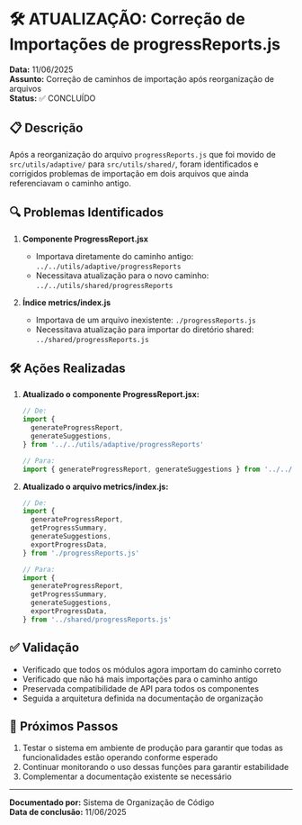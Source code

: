 # 🛠️ ATUALIZAÇÃO: Correção de Importações de progressReports.js

**Data:** 11/06/2025  
**Assunto:** Correção de caminhos de importação após reorganização de arquivos  
**Status:** ✅ CONCLUÍDO

## 📋 Descrição

Após a reorganização do arquivo `progressReports.js` que foi movido de `src/utils/adaptive/` para `src/utils/shared/`, foram identificados e corrigidos problemas de importação em dois arquivos que ainda referenciavam o caminho antigo.

## 🔍 Problemas Identificados

1. **Componente ProgressReport.jsx**

   - Importava diretamente do caminho antigo: `../../utils/adaptive/progressReports`
   - Necessitava atualização para o novo caminho: `../../utils/shared/progressReports`

2. **Índice metrics/index.js**
   - Importava de um arquivo inexistente: `./progressReports.js`
   - Necessitava atualização para importar do diretório shared: `../shared/progressReports.js`

## 🛠️ Ações Realizadas

1. **Atualizado o componente ProgressReport.jsx:**

   ```javascript
   // De:
   import {
     generateProgressReport,
     generateSuggestions,
   } from '../../utils/adaptive/progressReports'

   // Para:
   import { generateProgressReport, generateSuggestions } from '../../utils/shared/progressReports'
   ```

2. **Atualizado o arquivo metrics/index.js:**

   ```javascript
   // De:
   import {
     generateProgressReport,
     getProgressSummary,
     generateSuggestions,
     exportProgressData,
   } from './progressReports.js'

   // Para:
   import {
     generateProgressReport,
     getProgressSummary,
     generateSuggestions,
     exportProgressData,
   } from '../shared/progressReports.js'
   ```

## ✅ Validação

- Verificado que todos os módulos agora importam do caminho correto
- Verificado que não há mais importações para o caminho antigo
- Preservada compatibilidade de API para todos os componentes
- Seguida a arquitetura definida na documentação de organização

## 🔄 Próximos Passos

1. Testar o sistema em ambiente de produção para garantir que todas as funcionalidades estão operando conforme esperado
2. Continuar monitorando o uso dessas funções para garantir estabilidade
3. Complementar a documentação existente se necessário

---

**Documentado por:** Sistema de Organização de Código  
**Data de conclusão:** 11/06/2025
